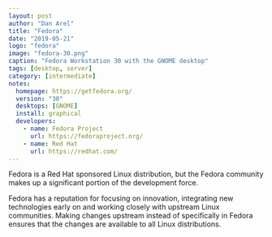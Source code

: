 ```yaml
---
layout: post
author: "Dan Arel"
title: "Fedora"
date: "2019-05-21"
logo: "fedora"
image: "fedora-30.png"
caption: "Fedora Workstation 30 with the GNOME desktop"
tags: [desktop, server]
category: [intermediate]
notes:
  homepage: https://getfedora.org/
  version: "30"
  desktops: [GNOME]
  install: graphical
  developers:
    - name: Fedora Project
      url: https://fedoraproject.org/
    - name: Red Hat
      url: https://redhat.com/
---
```


Fedora is a Red Hat sponsored Linux distribution, but the Fedora community makes up a significant portion of the development force.

Fedora has a reputation for focusing on innovation, integrating new technologies early on and working closely with upstream Linux communities. Making changes upstream instead of specifically in Fedora ensures that the changes are available to all Linux distributions.